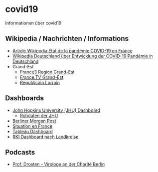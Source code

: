 # covid19
Informationen über covid19

## Wikipedia / Nachrichten / Informations
  - [Article Wikipedia État de la pandémie COVID-19 en France](https://fr.wikipedia.org/wiki/Pand%C3%A9mie_de_maladie_%C3%A0_coronavirus_de_2020_en_France)
  - [Wikipedia Deutschland über Entwicklung der COVID-19 Pandémie in Deutschland](https://de.wikipedia.org/wiki/COVID-19-F%C3%A4lle_in_Deutschland)
  - Grand-Est
    - [France3 Region Grand-Est](https://france3-regions.francetvinfo.fr/grand-est/)
    - [France.TV Grand-Est](https://www.france.tv/france-3/grand-est/)
    - [Republicain Lorrain](https://www.republicain-lorrain.fr/)
  
## Dashboards
  - [John Hopkins University (JHU) Dashboard](https://www.arcgis.com/apps/opsdashboard/index.html#/85320e2ea5424dfaaa75ae62e5c06e61)
    - [Rohdaten der JHU](https://github.com/CSSEGISandData/COVID-19)
  - [Berliner Morgen Post](https://interaktiv.morgenpost.de/corona-virus-karte-infektionen-deutschland-weltweit/)
  - [Situation en France](https://mapthenews.maps.arcgis.com/apps/opsdashboard/index.html#/5e09dff7cb434fb194e22261689e2887)
  - [Tableau Dashboard](https://public.tableau.com/profile/covid.19.data.resource.hub#!/vizhome/COVID-19Cases_15840488375320/COVID-19Cases)
  - [RKI Dashboard nach Landkreise](https://experience.arcgis.com/experience/478220a4c454480e823b17327b2bf1d4/page/page_1/)
  
## Podcasts
  - [Prof. Drosten - Virologe an der Charité Berlin](https://www.ndr.de/nachrichten/info/podcast4684.html)
  

